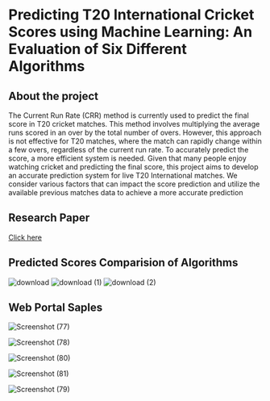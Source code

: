 # Predicting T20 International Cricket Scores using Machine Learning: An Evaluation of Six Different Algorithms

## About the project

The Current Run Rate (CRR) method is currently used to predict the final score in T20 cricket matches.
This method involves multiplying the average runs scored in an over by the total number of overs. However, this approach is not
effective for T20 matches, where the match can rapidly change within a few overs, regardless of the current run rate. To accurately
predict the score, a more efficient system is needed. Given that many people enjoy watching cricket and predicting the final score,
this project aims to develop an accurate prediction system for live T20 International matches. We consider various
factors that can impact the score prediction and utilize the available previous matches data to achieve a more accurate prediction

## Research Paper

[Click here](https://drive.google.com/file/d/1j8S93xEeD5j1QwJusLCAo-guhVVNG3DY/view?usp=sharing)

## Predicted Scores Comparision of Algorithms

![download](https://github.com/razhakhan/Predicting-T20-Cricket-Scores-using-Machine-Learning-An-Evaluation-of-Six-Different-Algorithms/assets/65012840/ee8a4fb1-6a1a-47dd-a50b-b3fbc3e72726)
![download (1)](https://github.com/razhakhan/Predicting-T20-Cricket-Scores-using-Machine-Learning-An-Evaluation-of-Six-Different-Algorithms/assets/65012840/db5965ee-5aba-429e-a64a-8e17f94578df)
![download (2)](https://github.com/razhakhan/Predicting-T20-Cricket-Scores-using-Machine-Learning-An-Evaluation-of-Six-Different-Algorithms/assets/65012840/9b189f7f-8937-48d2-b4ce-69ecd2120a1f)

## Web Portal Saples


![Screenshot (77)](https://github.com/razhakhan/Predicting-T20-Cricket-Scores-using-Machine-Learning-An-Evaluation-of-Six-Different-Algorithms/assets/65012840/f7b9aa71-e8c4-4d2b-ac7e-90c4cf4e5a68)

![Screenshot (78)](https://github.com/razhakhan/Predicting-T20-Cricket-Scores-using-Machine-Learning-An-Evaluation-of-Six-Different-Algorithms/assets/65012840/215665cd-efc0-4913-a8fc-4f1a9f4c5338)

![Screenshot (80)](https://github.com/razhakhan/Predicting-T20-Cricket-Scores-using-Machine-Learning-An-Evaluation-of-Six-Different-Algorithms/assets/65012840/2829eb4c-07a2-4982-9dcd-16338fbe1c85)

![Screenshot (81)](https://github.com/razhakhan/Predicting-T20-Cricket-Scores-using-Machine-Learning-An-Evaluation-of-Six-Different-Algorithms/assets/65012840/a627045a-469f-4734-a656-008bbf502c92)

![Screenshot (79)](https://github.com/razhakhan/Predicting-T20-Cricket-Scores-using-Machine-Learning-An-Evaluation-of-Six-Different-Algorithms/assets/65012840/1b6242ed-730b-4f02-93b8-bc9036c2bba7)


